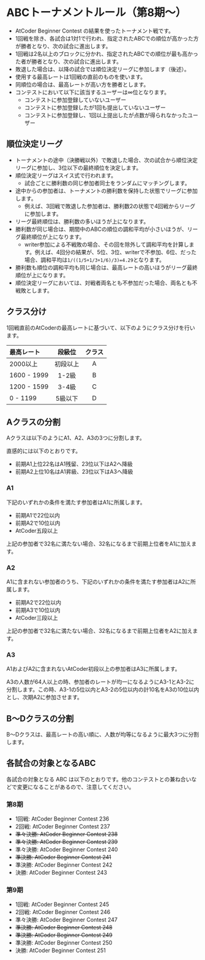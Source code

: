 # ABCトーナメントルール（第8期〜）

- AtCoder Beginner Contest の結果を使ったトーナメント戦です。
- 1回戦を除き、各試合は1対1で行われ、指定されたABCでの順位が高かった方が勝者となり、次の試合に進出します。
- 1回戦は2名以上のブロックに分かれ、指定されたABCでの順位が最も高かった者が勝者となり、次の試合に進出します。
- 敗退した場合は、以降の試合では順位決定リーグに参加します（後述）。
- 使用する最高レートは1回戦の直前のものを使います。
- 同順位の場合は、最高レートが高い方を勝者とします。
- コンテストにおいて以下に該当するユーザーは∞位となります。
    - コンテストに参加登録していないユーザー
    - コンテストに参加登録したが1回も提出していないユーザー
    - コンテストに参加登録し、1回以上提出したが点数が得られなかったユーザー

## 順位決定リーグ

- トーナメントの途中（決勝戦以外）で敗退した場合、次の試合から順位決定リーグに参加し、3位以下の最終順位を決定します。
- 順位決定リーグはスイス式で行われます。
    - 試合ごとに勝利数の同じ参加者同士をランダムにマッチングします。
- 途中からの参加者は、トーナメントの勝利数を保持した状態でリーグに参加します。
    - 例えば、3回戦で敗退した参加者は、勝利数2の状態で4回戦からリーグに参加します。
- リーグ最終順位は、勝利数の多いほうが上になります。
- 勝利数が同じ場合は、期間中のABCの順位の調和平均が小さいほうが、リーグ最終順位が上になります。
    - writer参加による不戦敗の場合、その回を除外して調和平均を計算します。例えば、4回分の結果が、5位、3位、writerで不参加、6位、だった場合、調和平均は`1/((1/5+1/3+1/6)/3)=4.29`となります。
- 勝利数も順位の調和平均も同じ場合は、最高レートの高いほうがリーグ最終順位が上になります。
- 順位決定リーグにおいては、対戦者両名とも不参加だった場合、両名とも不戦敗とします。

## クラス分け

1回戦直前のAtCoderの最高レートに基づいて、以下のようにクラス分けを行います。

| 最高レート       | 段級位  | クラス |
|:------------|:----:|:---:|
| 2000以上      | 初段以上 |  A  |
| 1600 - 1999 | 1-2級 |  B  |
| 1200 - 1599 | 3-4級 |  C  |
| 0 - 1199    | 5級以下 |  D  |

## Aクラスの分割

Aクラスは以下のようにA1、A2、A3の3つに分割します。

直感的には以下のとおりです。

- 前期A1上位22名はA1残留、23位以下はA2へ降級
- 前期A2上位10名はA1昇級、23位以下はA3へ降級

### A1

下記のいずれかの条件を満たす参加者はA1に所属します。

- 前期A1で22位以内
- 前期A2で10位以内
- AtCoder五段以上

上記の参加者で32名に満たない場合、32名になるまで前期上位者をA1に加えます。

### A2

A1に含まれない参加者のうち、下記のいずれかの条件を満たす参加者はA2に所属します。

- 前期A2で22位以内
- 前期A3で10位以内
- AtCoder三段以上

上記の参加者で32名に満たない場合、32名になるまで前期上位者をA2に加えます。

### A3

A1およびA2に含まれないAtCoder初段以上の参加者はA3に所属します。

A3の人数が64人以上の時、参加者のレートが均一になるようにA3-1とA3-2に分割します。この時、A3-1の5位以内とA3-2の5位以内の計10名をA3の10位以内とし、次期A2に参加させます。

## B〜Dクラスの分割

B〜Dクラスは、最高レートの高い順に、人数が均等になるように最大3つに分割します。

## 各試合の対象となるABC

各試合の対象となる ABC は以下のとおりです。他のコンテストとの兼ね合いなどで変更になることがあるので、注意してください。

### 第8期

- 1回戦: AtCoder Beginner Contest 236
- 2回戦: AtCoder Beginner Contest 237
- ~~準々決勝: AtCoder Beginner Contest 238~~
- ~~準々決勝: AtCoder Beginner Contest 239~~
- 準々決勝: AtCoder Beginner Contest 240
- ~~準決勝: AtCoder Beginner Contest 241~~
- 準決勝: AtCoder Beginner Contest 242
- 決勝: AtCoder Beginner Contest 243

### 第9期

- 1回戦: AtCoder Beginner Contest 245
- 2回戦: AtCoder Beginner Contest 246
- 準々決勝: AtCoder Beginner Contest 247
- ~~準決勝: AtCoder Beginner Contest 248~~
- ~~準決勝: AtCoder Beginner Contest 249~~
- 準決勝: AtCoder Beginner Contest 250
- 決勝: AtCoder Beginner Contest 251

